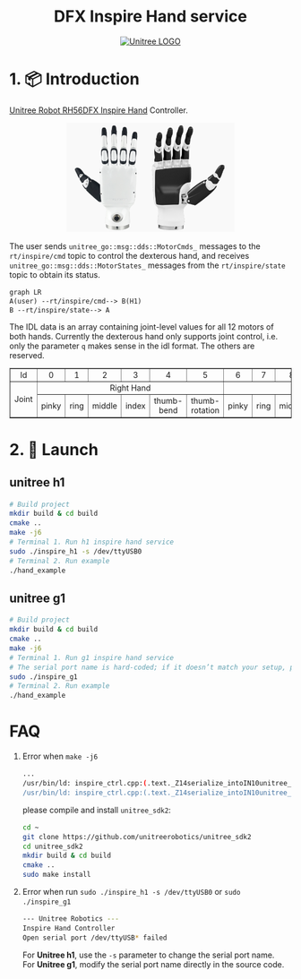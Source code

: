 <div align="center">
  <h1 align="center">DFX Inspire Hand service</h1>
  <a href="https://www.unitree.com/" target="_blank">
    <img src="https://www.unitree.com/images/0079f8938336436e955ea3a98c4e1e59.svg" alt="Unitree LOGO" width="15%">
  </a>
</div>

# 1. 📦 Introduction

[Unitree Robot RH56DFX Inspire Hand](https://support.unitree.com/home/en/H1_developer/Dexterous_hand) Controller.

<div align="center">
  <img src="doc/img/RH56.png" width="300"/>
</div>


The user sends `unitree_go::msg::dds::MotorCmds_` messages to the `rt/inspire/cmd` topic to control the dexterous hand,
and receives `unitree_go::msg::dds::MotorStates_` messages from the `rt/inspire/state` topic to obtain its status.

```mermaid
graph LR
A(user) --rt/inspire/cmd--> B(H1)
B --rt/inspire/state--> A
```

The IDL data is an array containing joint-level values for all 12 motors of both hands.
Currently the dexterous hand only supports joint control, i.e. only the parameter `q` makes sense in the idl format. The others are reserved.


<div style="text-align: center;">
<table border="1">
  <tr>
    <td>Id</td>
    <td>0</td>
    <td>1</td>
    <td>2</td>
    <td>3</td>
    <td>4</td>
    <td>5</td>
    <td>6</td>
    <td>7</td>
    <td>8</td>
    <td>9</td>
    <td>10</td>
    <td>11</td>
  </tr>
  <tr>
    <td rowspan="2">Joint</td>
    <td colspan="6">Right Hand</td>
    <td colspan="6">Left Hand</td>
  </tr>
  <tr>
    <td>pinky</td>
    <td>ring</td>
    <td>middle</td>
    <td>index</td>
    <td>thumb-bend</td>
    <td>thumb-rotation</td>
    <td>pinky</td>
    <td>ring</td>
    <td>middle</td>
    <td>index</td>
    <td>thumb-bend</td>
    <td>thumb-rotation</td>
  </tr>
</table>
</div>


# 2. 🚀 Launch

## unitree h1
```bash
# Build project
mkdir build & cd build
cmake ..
make -j6
# Terminal 1. Run h1 inspire hand service
sudo ./inspire_h1 -s /dev/ttyUSB0
# Terminal 2. Run example
./hand_example
```

## unitree g1
```bash
# Build project
mkdir build & cd build
cmake ..
make -j6
# Terminal 1. Run g1 inspire hand service
# The serial port name is hard-coded; if it doesn’t match your setup, please edit it directly in the source.
sudo ./inspire_g1
# Terminal 2. Run example
./hand_example
```

# FAQ
1. Error when `make -j6`
    ```bash
    ...
    /usr/bin/ld: inspire_ctrl.cpp:(.text._Z14serialize_intoIN10unitree_go3msg4dds_12MotorStates_EN3org7eclipse10cyclonedds4core3cdr14xcdr_v2_streamEEbPvmRKT_b[_Z14serialize_intoIN10unitree_go3msg4dds_12MotorStates_EN3org7eclipse10cyclonedds4core3cdr14xcdr_v2_streamEEbPvmRKT_b]+0x2be): undefined reference to `org::eclipse::cyclonedds::core::cdr::xcdr_v2_stream::finish_member(org::eclipse::cyclonedds::core::cdr::entity_properties&, bool)'
    /usr/bin/ld: inspire_ctrl.cpp:(.text._Z14serialize_intoIN10unitree_go3msg4dds_12MotorStates_EN3org7eclipse10cyclonedds4core3cdr14xcdr_v2_streamEEbPvmRKT_b[_Z14serialize_intoIN10unitree_go3msg4dds_12MotorStates_EN3org7eclipse10cyclonedds4core3cdr14xcdr_v2_streamEEbPvmRKT_b]+0x2d9): undefined reference to `org::eclipse::cyclonedds::core::cdr::xcdr_v2_stream::finish_struct(org::eclipse::cyclonedds::core::cdr::entity_properties&)'
    
    ```
    please compile and install `unitree_sdk2`:
    ```bash
    cd ~
    git clone https://github.com/unitreerobotics/unitree_sdk2
    cd unitree_sdk2
    mkdir build & cd build
    cmake ..
    sudo make install
    ```
2. Error when run `sudo ./inspire_h1 -s /dev/ttyUSB0` or `sudo ./inspire_g1`
    ```bash
    --- Unitree Robotics --- 
    Inspire Hand Controller  
    Open serial port /dev/ttyUSB* failed
    ```
    For **Unitree h1**, use the `-s` parameter to change the serial port name.  
    For **Unitree g1**, modify the serial port name directly in the source code.
